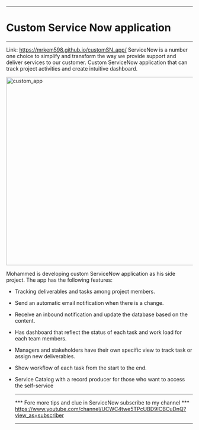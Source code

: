 ***
# Custom Service Now application
***
Link: https://mrkem598.github.io/customSN_app/
ServiceNow is a number one choice to simplify and transform the way we provide support and deliver services to our customer.
Custom ServiceNow application that can track project activities and create intuitive dashboard.

<img width="508" alt="custom_app" src="https://user-images.githubusercontent.com/23619819/39666695-fe6e2dce-5075-11e8-8dbd-14e62c245b31.png">

Mohammed is developing custom ServiceNow application as his side project. The app has the following features:
* Tracking deliverables and tasks among project members.
* Send an automatic email notification when there is a change.
* Receive an inbound notification and update the database based on the content.
* Has dashboard that reflect the status of each task and work load for each team members.
* Managers and stakeholders have their own specific view to track task or assign new deliverables.
* Show workflow of each task from the start to the end.
* Service Catalog with a record producer for those who want to access the self-service
     ***
     *** Fore more tips and clue in ServiceNow subscribe to my channel  ***
     https://www.youtube.com/channel/UCWC4twe5TPcUBD9ICBCuDnQ?view_as=subscriber
     ***
     
     <div id="google_translate_element"></div><script type="text/javascript">
function googleTranslateElementInit() {
  new google.translate.TranslateElement({pageLanguage: 'en', layout: google.translate.TranslateElement.InlineLayout.SIMPLE}, 'google_translate_element');
}
</script><script type="text/javascript" src="//translate.google.com/translate_a/element.js?cb=googleTranslateElementInit"></script>
        
